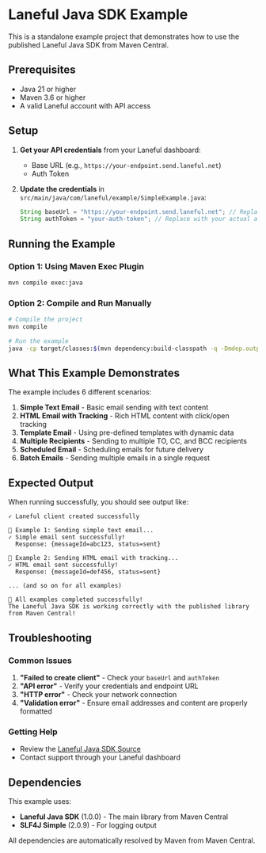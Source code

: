 # Laneful Java SDK Example

This is a standalone example project that demonstrates how to use the published Laneful Java SDK from Maven Central.

## Prerequisites

- Java 21 or higher
- Maven 3.6 or higher
- A valid Laneful account with API access

## Setup

1. **Get your API credentials** from your Laneful dashboard:

   - Base URL (e.g., `https://your-endpoint.send.laneful.net`)
   - Auth Token

2. **Update the credentials** in `src/main/java/com/laneful/example/SimpleExample.java`:
   ```java
   String baseUrl = "https://your-endpoint.send.laneful.net"; // Replace with your actual endpoint
   String authToken = "your-auth-token"; // Replace with your actual auth token
   ```

## Running the Example

### Option 1: Using Maven Exec Plugin

```bash
mvn compile exec:java
```

### Option 2: Compile and Run Manually

```bash
# Compile the project
mvn compile

# Run the example
java -cp target/classes:$(mvn dependency:build-classpath -q -Dmdep.outputFile=/dev/stdout) com.laneful.example.SimpleExample
```

## What This Example Demonstrates

The example includes 6 different scenarios:

1. **Simple Text Email** - Basic email sending with text content
2. **HTML Email with Tracking** - Rich HTML content with click/open tracking
3. **Template Email** - Using pre-defined templates with dynamic data
4. **Multiple Recipients** - Sending to multiple TO, CC, and BCC recipients
5. **Scheduled Email** - Scheduling emails for future delivery
6. **Batch Emails** - Sending multiple emails in a single request

## Expected Output

When running successfully, you should see output like:

```
✓ Laneful client created successfully

📧 Example 1: Sending simple text email...
✓ Simple email sent successfully!
  Response: {messageId=abc123, status=sent}

📧 Example 2: Sending HTML email with tracking...
✓ HTML email sent successfully!
  Response: {messageId=def456, status=sent}

... (and so on for all examples)

🎉 All examples completed successfully!
The Laneful Java SDK is working correctly with the published library from Maven Central!
```

## Troubleshooting

### Common Issues

1. **"Failed to create client"** - Check your `baseUrl` and `authToken`
2. **"API error"** - Verify your credentials and endpoint URL
3. **"HTTP error"** - Check your network connection
4. **"Validation error"** - Ensure email addresses and content are properly formatted

### Getting Help

- Review the [Laneful Java SDK Source](https://github.com/your-org/laneful-java)
- Contact support through your Laneful dashboard

## Dependencies

This example uses:

- **Laneful Java SDK** (1.0.0) - The main library from Maven Central
- **SLF4J Simple** (2.0.9) - For logging output

All dependencies are automatically resolved by Maven from Maven Central.
